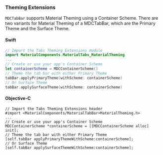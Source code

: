 ### Theming Extensions

 `MDCTabBar` supports Material Theming using a Container Scheme.
There are two variants for Material Theming of a MDCTabBar, which are the Primary Theme
and the Surface Theme.

 <!--<div class="material-code-render" markdown="1">-->

 #### Swift

 ```swift
// Import the Tabs Theming Extensions module
import MaterialComponents.MaterialTabs_MaterialTheming
 ...
 // Create or use your app's Container Scheme
let containerScheme = MDCContainerScheme()
 // Theme the tab bar with either Primary Theme
tabBar.applyPrimaryTheme(withScheme: containerScheme)
 // Or Surface Theme
tabBar.applySurfaceTheme(withScheme: containerScheme)
```

 #### Objective-C

 ```objc
// Import the Tabs Theming Extensions header
#import <MaterialComponents/MaterialTabBar+MaterialTheming.h>
 ...
 // Create or use your app's Container Scheme
MDCContainerScheme *containerScheme = [[MDCContainerScheme alloc] init];
 // Theme the tab bar with either Primary Theme
[self.tabBar applyPrimaryThemeWithScheme:containerScheme];
 // Or Surface Theme
[self.tabBar applySurfaceThemeWithScheme:containerScheme];
```

<!--</div>-->
